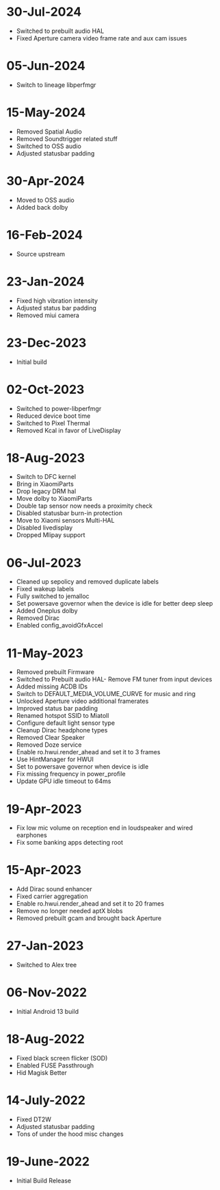 # 30-Jul-2024
- Switched to prebuilt audio HAL
- Fixed Aperture camera video frame rate and aux cam issues

# 05-Jun-2024
- Switch to lineage libperfmgr

# 15-May-2024
- Removed Spatial Audio
- Removed Soundtrigger related stuff
- Switched to OSS audio
- Adjusted statusbar padding

# 30-Apr-2024
- Moved to OSS audio
- Added back dolby

# 16-Feb-2024
- Source upstream

# 23-Jan-2024
- Fixed high vibration intensity  
- Adjusted status bar padding  
- Removed miui camera

# 23-Dec-2023
- Initial build

# 02-Oct-2023
- Switched to power-libperfmgr
- Reduced device boot time
- Switched to Pixel Thermal
- Removed Kcal in favor of LiveDisplay

# 18-Aug-2023
- Switch to DFC kernel
- Bring in XiaomiParts
- Drop legacy DRM hal
- Move dolby to XiaomiParts
- Double tap sensor now needs a proximity check
- Disabled statusbar burn-in protection
- Move to Xiaomi sensors Multi-HAL
- Disabled livedisplay
- Dropped Mlipay support

# 06-Jul-2023
- Cleaned up sepolicy and removed duplicate labels
- Fixed wakeup labels
- Fully switched to jemalloc 
- Set powersave governor when the device is idle for better deep sleep
- Added Oneplus dolby
- Removed Dirac
- Enabled config_avoidGfxAccel

# 11-May-2023
- Removed prebuilt Firmware
- Switched to Prebuilt audio HAL- Remove FM tuner from input devices
- Added missing ACDB IDs
- Switch to DEFAULT_MEDIA_VOLUME_CURVE for music and ring
- Unlocked Aperture video additional framerates
- Improved status bar padding
- Renamed hotspot SSID to Miatoll
- Configure default light sensor type 
- Cleanup Dirac headphone types
- Removed Clear Speaker
- Removed Doze service
- Enable ro.hwui.render_ahead and set it to  3 frames
- Use HintManager for HWUI
- Set to powersave governor when device is idle 
- Fix missing frequency in power_profile
- Update GPU idle timeout to 64ms

# 19-Apr-2023
- Fix low mic volume on reception end in loudspeaker and wired earphones
- Fix some banking apps detecting root

# 15-Apr-2023
- Add Dirac sound enhancer
- Fixed carrier aggregation
- Enable ro.hwui.render_ahead and set it to 20 frames
- Remove no longer needed aptX blobs
- Removed prebuilt gcam and brought back Aperture

# 27-Jan-2023
- Switched to Alex tree

# 06-Nov-2022
- Initial Android 13 build

# 18-Aug-2022
- Fixed black screen flicker (SOD)
- Enabled FUSE Passthrough
- Hid Magisk Better

# 14-July-2022
- Fixed DT2W
- Adjusted statusbar padding
- Tons of under the hood misc changes

# 19-June-2022
- Initial Build Release

